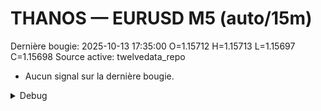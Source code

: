 # THANOS — EURUSD M5 (auto/15m)
Dernière bougie: 2025-10-13 17:35:00  O=1.15712  H=1.15713  L=1.15697  C=1.15698
Source active: twelvedata_repo

- Aucun signal sur la dernière bougie.

<details><summary>Debug</summary>

- TD_API_KEY manquant.

</details>